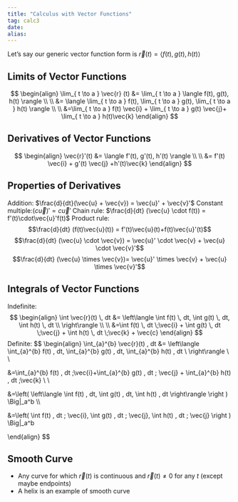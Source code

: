 ```yaml
---
title: "Calculus with Vector Functions"
tag: calc3
date: 
alias:
---
```


Let’s say our generic vector function form is $\vec{r} (t) = \langle f(t), g(t), h(t) \rangle$ 

## Limits of Vector Functions
$$
\begin{align}
\lim_{ t \to a } \vec{r} (t) &= \lim_{ t \to a } \langle f(t), g(t), h(t) \rangle \\ \\
&= \langle \lim_{ t \to a } f(t), \lim_{ t \to a } g(t), \lim_{ t \to a } h(t) \rangle \\ \\
&=\lim_{ t \to a } f(t) \vec{i} + \lim_{ t \to a } g(t) \vec{j}+ \lim_{ t \to a } h(t)\vec{k}
\end{align}
$$


## Derivatives of Vector Functions 
$$
\begin{align}
\vec{r}'(t) &= \langle f'(t), g'(t), h'(t) \rangle \\ \\
&= f'(t) \vec{i} + g'(t) \vec{j} +h'(t)\vec{k}
\end{align}
$$
## Properties of Derivatives
Addition: $\frac{d}{dt}(\vec{u} + \vec{v}) = \vec{u}' + \vec{v}'$
Constant multiple:$(c\vec{u})'=c\vec{u}'$
Chain rule: $\frac{d}{dt} (\vec{u} \cdot f(t)) = f'(t)\cdot\vec{u}'f(t)$
Product rule:
$$\frac{d}{dt} (f(t)\vec{u}(t)) = f'(t)\vec{u}(t)+f(t)\vec{u}'(t)$$
$$\frac{d}{dt} (\vec{u} \cdot \vec{v}) = \vec{u}' \cdot \vec{v} + \vec{u} \cdot \vec{v}'$$
$$\frac{d}{dt} (\vec{u} \times \vec{v})= \vec{u}' \times \vec{v} + \vec{u} \times \vec{v}'$$
## Integrals of Vector Functions

Indefinite:
$$
\begin{align}
\int \vec{r}(t) \, dt &= \left\langle  \int f(t) \, dt,  \int g(t) \, dt, \int h(t) \, dt \\  \right\rangle \\ \\
&=\int f(t) \, dt  \;\vec{i} + \int g(t) \, dt \;\vec{j} + \int h(t) \, dt \;\vec{k} + \vec{c}  
\end{align}
$$
Definite:
$$
\begin{align}
\int_{a}^{b} \vec{r}(t) \, dt &= \left\langle  \int_{a}^{b} f(t) \, dt, \int_{a}^{b} g(t) \, dt, \int_{a}^{b} h(t) \, dt \\      \right\rangle   \\ \\

&=\int_{a}^{b} f(t) \, dt \;\vec{i}+\int_{a}^{b} g(t) \, dt \; \vec{j} + \int_{a}^{b} h(t) \, dt \;\vec{k} \\ \\

&=\left( \left\langle  \int f(t) \, dt, \int g(t) \, dt, \int h(t) \, dt    \right\rangle  \right ) \Big|_a^b  \\\\

&=\left(   \int f(t) \, dt \; \vec{i}, \int g(t) \, dt \; \vec{j}, \int h(t)  \, dt  \; \vec{j}    \right ) \Big|_a^b

\end{align}
$$
## Smooth Curve
- Any curve for which $\vec{r}(t)$ is continuous and $\vec{r}(t)\neq 0$ for any $t$ (except maybe endpoints)
- A helix is an example of smooth curve